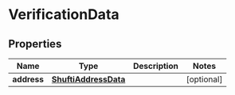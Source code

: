 

# VerificationData


## Properties

| Name | Type | Description | Notes |
|------------ | ------------- | ------------- | -------------|
|**address** | [**ShuftiAddressData**](ShuftiAddressData.md) |  |  [optional] |



